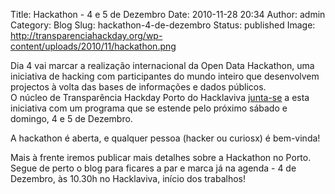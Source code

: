 Title: Hackathon - 4 e 5 de Dezembro
Date: 2010-11-28 20:34
Author: admin
Category: Blog
Slug: hackathon-4-de-dezembro
Status: published
Image: http://transparenciahackday.org/wp-content/uploads/2010/11/hackathon.png

Dia 4 vai marcar a realização internacional da Open Data Hackathon, uma iniciativa de hacking com participantes do mundo inteiro que desenvolvem projectos à volta das bases de informações e dados públicos.  
O núcleo de Transparência Hackday Porto do Hacklaviva [junta-se](http://www.opendataday.org/wiki/City_Events#Porto_-_Hacklaviva) a esta iniciativa com um programa que se estende pelo próximo sábado e domingo, 4 e 5 de Dezembro.

A hackathon é aberta, e qualquer pessoa (hacker ou curiosx) é bem-vinda!

Mais à frente iremos publicar mais detalhes sobre a Hackathon no Porto. Segue de perto o blog para ficares a par e marca já na agenda - 4 de Dezembro, às 10.30h no Hacklaviva, início dos trabalhos!
